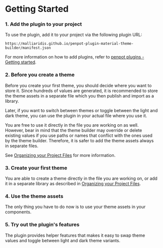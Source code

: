 # Getting Started

### 1. Add the plugin to your project

To use the plugin, add it to your project via the following plugin URL:

```
https://malliaridis.github.io/penpot-plugin-material-theme-builder/manifest.json
```

For more information on how to add plugins, refer to
[penpot plugins - Getting started](https://help.penpot.app/plugins/getting-started/).

### 2. Before you create a theme

Before you create your first theme, you should decide where you want to store
it. Since hundreds of values are generated, it is recommended to store the theme
assets in a separate file which you then publish and import as a library.

Later, if you want to switch between themes or toggle between the light and dark
theme, you can use the plugin in your actual file where you use it.

You are free to use it directly in the file you are working on as well. However,
bear in mind that the theme builder may override or delete existing values if
you use paths or names that conflict with the ones used by the theme builder.
Therefore, it is safer to add the theme assets always in separate files.

See [Organizing your Project Files](organizing-files.md) for more information.

### 3. Create your first theme

You are able to create a theme directly in the file you are working on, or add
it in a separate library as described in
[Organizing your Project Files](organizing-files.md).

### 4. Use the theme assets

The only thing you have to do now is to use your theme assets in your
components.

### 5. Try out the plugin's features

The plugin provides helper features that makes it easy to swap theme values and
toggle between light and dark theme variants.

